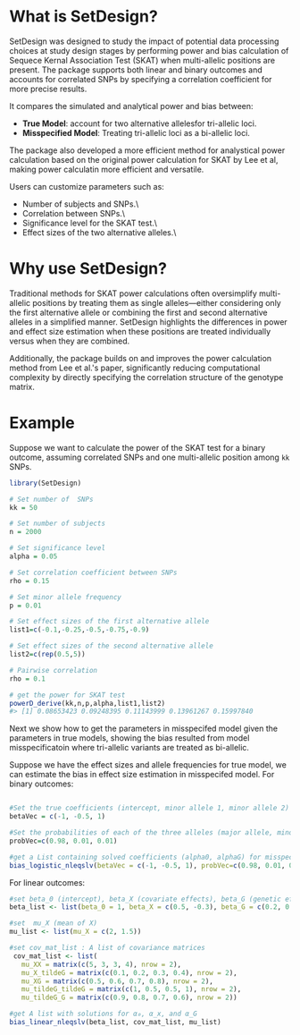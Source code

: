 

# What is SetDesign?

SetDesign was designed to study the impact of potential data processing choices at study design stages by performing power and bias calculation of Sequece Kernal Association Test (SKAT)  when multi-allelic positions are present. The package supports both linear and binary outcomes and accounts for correlated SNPs by specifying a correlation coefficient for more precise results.


 It compares the simulated and analytical power and bias between:

- **True Model**: account for two alternative allelesfor  tri-allelic loci.
- **Misspecified Model**: Treating tri-allelic loci as a bi-allelic loci.

The package also developed a more efficient method for analystical power calculation based on the original power calculation for SKAT by Lee et al, making power calculatin more efficient and versatile. 

Users can customize parameters such as:

- Number of subjects and SNPs.\
- Correlation between SNPs.\
- Significance level for the SKAT test.\
- Effect sizes of the two alternative alleles.\




# Why use SetDesign?

Traditional methods for SKAT power calculations often oversimplify multi-allelic positions by treating them as single alleles—either considering only the first alternative allele or combining the first and second alternative alleles in a simplified manner. SetDesign highlights the differences in power and effect size estimation when these positions are treated individually versus when they are combined.

Additionally, the package builds on and improves the power calculation method from Lee et al.'s paper, significantly reducing computational complexity by directly specifying the correlation structure of the genotype matrix.


# Example

Suppose we want to calculate the power of the SKAT test for a binary outcome, assuming correlated SNPs and one multi-allelic position among `kk` SNPs.

``` r
library(SetDesign)

# Set number of  SNPs
kk = 50

# Set number of subjects
n = 2000

# Set significance level
alpha = 0.05

# Set correlation coefficient between SNPs
rho = 0.15

# Set minor allele frequency
p = 0.01

# Set effect sizes of the first alternative allele
list1=c(-0.1,-0.25,-0.5,-0.75,-0.9)

# Set effect sizes of the second alternative allele
list2=c(rep(0.5,5))

# Pairwise correlation
rho = 0.1

# get the power for SKAT test
powerD_derive(kk,n,p,alpha,list1,list2)
#> [1] 0.08653423 0.09248395 0.11143999 0.13961267 0.15997840
```



Next we show how to get the parameters in misspecifed model  given the parameters in true models, showing the bias resulted from model misspecificatoin where tri-allelic variants are treated as bi-allelic. 

Suppose we have the effect sizes and allele frequencies for true model, we can estimate the bias in effect size estimation in misspecifed model. For binary outcomes: 

``` r

#Set the true coefficients (intercept, minor allele 1, minor allele 2)
betaVec = c(-1, -0.5, 1)

#Set the probabilities of each of the three alleles (major allele, minor 1, minor 2)
probVec=c(0.98, 0.01, 0.01)

#get a List containing solved coefficients (alpha0, alphaG) for misspecified model
bias_logistic_nleqslv(betaVec = c(-1, -0.5, 1), probVec=c(0.98, 0.01, 0.01))$x
```
For linear outcomes: 

```r
#set beta_0 (intercept), beta_X (covariate effects), beta_G (genetic effects)
beta_list <- list(beta_0 = 1, beta_X = c(0.5, -0.3), beta_G = c(0.2, 0.4))

#set  mu_X (mean of X)
mu_list <- list(mu_X = c(2, 1.5))

#set cov_mat_list : A list of covariance matrices
 cov_mat_list <- list(
   mu_XX = matrix(c(5, 3, 3, 4), nrow = 2),
   mu_X_tildeG = matrix(c(0.1, 0.2, 0.3, 0.4), nrow = 2),
   mu_XG = matrix(c(0.5, 0.6, 0.7, 0.8), nrow = 2),
   mu_tildeG_tildeG = matrix(c(1, 0.5, 0.5, 1), nrow = 2),
   mu_tildeG_G = matrix(c(0.9, 0.8, 0.7, 0.6), nrow = 2))

#get A list with solutions for α₀, α_x, and α_G
bias_linear_nleqslv(beta_list, cov_mat_list, mu_list)
```
